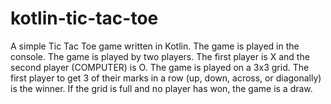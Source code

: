 # kotlin-tic-tac-toe

A simple Tic Tac Toe game written in Kotlin. The game is played in the console. The game is played by two players. The first player is X and the second player (COMPUTER) is O. The game is played on a 3x3 grid. The first player to get 3 of their marks in a row (up, down, across, or diagonally) is the winner. If the grid is full and no player has won, the game is a draw.